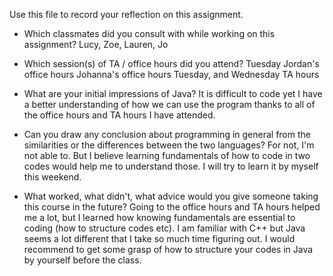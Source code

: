 Use this file to record your reflection on this assignment.

- Which classmates did you consult with while working on this assignment?
    Lucy, Zoe, Lauren, Jo
- Which session(s) of TA / office hours did you attend?
    Tuesday Jordan's office hours
    Johanna's office hours
    Tuesday, and Wednesday TA hours 

- What are your initial impressions of Java? 
    It is difficult to code yet I have a better understanding of how we can use the program thanks to all of the office hours and TA hours I have attended. 
- Can you draw any conclusion about programming in general from the similarities or the differences between the two languages? 
    For not, I'm not able to. But I believe learning fundamentals of how to code in two codes would help me to understand those. I will try to learn it by myself this weekend. 

- What worked, what didn't, what advice would you give someone taking this course in the future?
    Going to the office hours and TA hours helped me a lot, but I learned how knowing fundamentals are essential to coding (how to structure codes etc). I am familiar with C++ but Java seems a lot different that I take so much time figuring out. I would recommend to get some grasp of how to structure your codes in Java by yourself before the class. 
